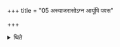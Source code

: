 +++
title = "05 अस्याजरासोऽग्न आयूंषि पवस"

+++

<details><summary>थिते</summary>

अस्याजरासोऽग्न आयूंषि पवस इत्यैन्द्रवायवस्य । द्वितीया मैत्रावरुणस्य । तृतीयाश्विनस्य । चतुर्थी पञ्चमी च शुक्रामन्थिनोः षष्ठ्याग्रयणस्य ५
</details>
